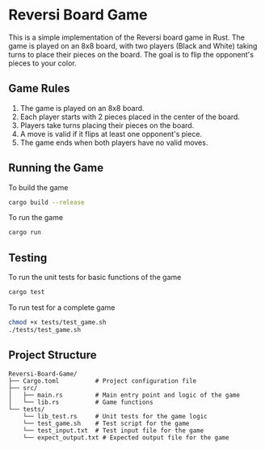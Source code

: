 # Reversi Board Game

This is a simple implementation of the Reversi board game in Rust. The game is played on an 8x8 board, with two players (Black and White) taking turns to place their pieces on the board. The goal is to flip the opponent's pieces to your color.

## Game Rules

1. The game is played on an 8x8 board.
2. Each player starts with 2 pieces placed in the center of the board.
3. Players take turns placing their pieces on the board.
4. A move is valid if it flips at least one opponent's piece.
5. The game ends when both players have no valid moves.

## Running the Game

To build the game

```sh
cargo build --release
```

To run the game

```sh
cargo run
```

## Testing

To run the unit tests for basic functions of the game

```sh
cargo test
```

To run test for a complete game

```sh
chmod +x tests/test_game.sh
./tests/test_game.sh
```

## Project Structure

```
Reversi-Board-Game/
├── Cargo.toml          # Project configuration file
├── src/
│   ├── main.rs         # Main entry point and logic of the game
│   └── lib.rs          # Game functions
└── tests/
    └── lib_test.rs     # Unit tests for the game logic
    └── test_game.sh    # Test script for the game
    └── test_input.txt  # Test input file for the game
    └── expect_output.txt # Expected output file for the game
```